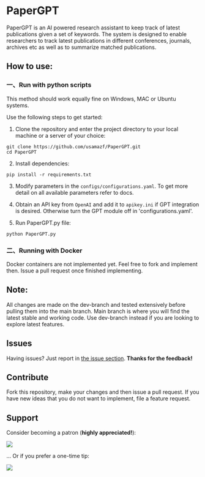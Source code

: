 # PaperGPT
PaperGPT is an AI powered research assistant to keep track of latest publications given a set of keywords. The system is designed to enable researchers to track latest publications in different conferences, journals, archives etc as well as to summarize matched publications.

## How to use:
### 一、Run with python scripts
This method should work equally fine on Windows, MAC or Ubuntu systems.

Use the following steps to get started:
1. Clone the repository and enter the project directory to your local machine or a server of your choice:
```
git clone https://github.com/usamazf/PaperGPT.git
cd PaperGPT
```

2. Install dependencies:
```
pip install -r requirements.txt
```

3. Modify parameters in the `configs/configurations.yaml`. To get more detail on all available parameters refer to docs.

4. Obtain an API key from `OpenAI` and add it to `apikey.ini` if GPT integration is desired. Otherwise turn the GPT module off in 'configurations.yaml'.

5. Run PaperGPT.py file:
```
python PaperGPT.py
``` 

### 二、Running with Docker
Docker containers are not implemented yet. Feel free to fork and implement then. Issue a pull request once finished implementing.

## Note:
All changes are made on the dev-branch and tested extensively before pulling them into the main branch. Main branch is where you will find the latest stable and working code. Use dev-branch instead if you are looking to explore latest features.

## Issues

Having issues? Just report in [the issue section](https://github.com/usamazf/PaperGPT/issues). **Thanks for the feedback!**

## Contribute

Fork this repository, make your changes and then issue a pull request. If you have new ideas that you do not want to implement, file a feature request.

## Support

Consider becoming a patron (**highly appreciated!**):

[![](https://c5.patreon.com/external/logo/become_a_patron_button.png)](https://www.patreon.com/usamazf)

... Or if you prefer a one-time tip:

[![](https://www.paypalobjects.com/en_US/i/btn/btn_donateCC_LG.gif)](https://paypal.me/usamazfr)